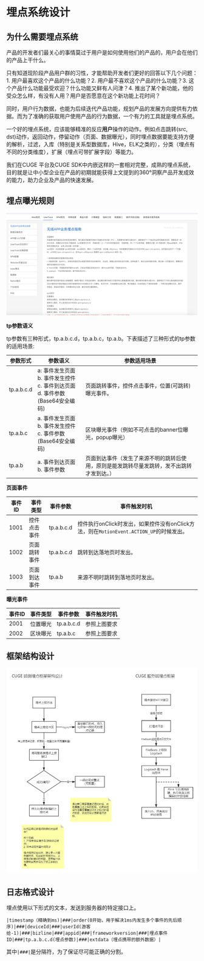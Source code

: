 # 埋点系统设计

## 为什么需要埋点系统

产品的开发者们最关心的事情莫过于用户是如何使用他们的产品的，用户会在他们的产品上干什么。

只有知道现阶段产品用户群的习性，才能帮助开发者们更好的回答以下几个问题：1. 用户最喜欢这个产品的什么功能？2. 用户最不喜欢这个产品的什么功能？3. 这个产品什么功能最受欢迎？什么功能又鲜有人问津？4. 推出了某个新功能，他的受众怎么样，有没有人用？用户是否愿意在这个新功能上花时间？

同时，用户行为数据，也能为后续迭代产品功能，规划产品的发展方向提供有力依据。而为了准确的获取用户使用产品的行为数据，一个有力的工具就是埋点系统。

一个好的埋点系统，应该能够精准的反应**用户**操作的动作。例如点击跳转(src, dst)动作，返回动作，停留动作（页面、数据曝光），同时埋点数据要能支持方便的解析，过滤，入库（特别是关系型数据库，Hive，ELK之类的），分类（埋点有不同的分类维度），扩展（埋点可带扩展字段）等能力。

我们在CUGE 平台及CUGE SDK中内嵌这样的一套相对完整，成熟的埋点系统，目的就是让中小型企业在产品的初期就能获得上文提到的360°洞察产品开发成效的能力，助力企业及产品的快速发展。

## 埋点曝光规则

![](tracker.assets/spm-guide.png)

**tp参数语义**

tp参数有三种形式，tp.a.b.c.d，tp.a.b.c，tp.a.b。下表描述了三种形式的tp参数的适用场景:

| 参数形式   | 参数语义                                                     | 参数适用场景                                                 |
| ---------- | ------------------------------------------------------------ | ------------------------------------------------------------ |
| tp.a.b.c.d | a: 事件发生页面<br />b. 事件发生控件<br />c. 事件到达页面<br />d. 事件参数(Base64安全编码) | 页面跳转事件，控件点击事件，位置(可跳转)曝光事件。           |
| tp.a.b.c   | a. 事件发生页面<br />b. 事件发生控件<br />c. 事件参数(Base64安全编码) | 区块曝光事件（例如不可点击的banner位曝光，popup曝光）        |
| tp.a.b     | a. 事件到达页面<br />b. 事件参数                             | 页面到达事件（发生了来源不明的跳转后使用，原则是能发跳转尽量发跳转，发不出跳转才发到达。） |

**页面事件**

| 事件ID | 事件类型     | 事件参数   | 事件触发时机                                                 |
| ------ | ------------ | ---------- | ------------------------------------------------------------ |
| 1001   | 控件点击事件 | tp.a.b.c.d | 控件执行onClick时发出，如果控件没有onClick方法，则在`MotionEvent.ACTION_UP`的时候发出。 |
| 1002   | 页面跳转事件 | tp.a.b.c.d | 跳转到达落地页时发出。                                       |
| 1003   | 页面到达事件 | tp.a.b     | 来源不明时跳转到落地页时发出。                               |

**曝光事件**

| 事件ID | 事件类型 | 事件参数   | 事件触发时机 |
| ------ | -------- | ---------- | ------------ |
| 2001   | 位置曝光 | tp.a.b.c.d | 参照上图要求 |
| 2002   | 区块曝光 | tp.a.b.c   | 参照上图要求 |

## 框架结构设计

![](tracker.assets/spm-framework.png)

## 日志格式设计

埋点使用以下形式的文本，发送到服务器的特定接口上。

```
|timestamp（精确到ms)|###|order(0开始，用于解决1ms内发生多个事件的先后顺序)|###|deviceId|###|userId(游客给-1)|###|bizline|###|appid|###|frameworkversion|###|埋点事件ID|###|tp.a.b.c.d(埋点参数)|###|extdata（埋点携带的额外数据）|
```

其中`|###|`是分隔符，为了保证尽可能正确的分割。